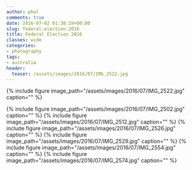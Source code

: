 ```yaml
---
author: phwl
comments: true
date: 2016-07-02 01:30:19+00:00
slug: federal-election-2016
title: Federal Election 2016
classes: wide
categories:
- photography
tags:
- australia
header:
  teaser: /assets/images/2016/07/IMG_2522.jpg
---
```


{% include figure image_path="/assets/images/2016/07/IMG_2522.jpg" caption="" %}

{% include figure image_path="/assets/images/2016/07/IMG_2502.jpg" caption="" %}
{% include figure image_path="/assets/images/2016/07/IMG_2512.jpg" caption="" %}
{% include figure image_path="/assets/images/2016/07/IMG_2526.jpg" caption="" %}
{% include figure image_path="/assets/images/2016/07/IMG_2529.jpg" caption="" %}
{% include figure image_path="/assets/images/2016/07/IMG_2554.jpg" caption="" %}
{% include figure image_path="/assets/images/2016/07/IMG_2574.jpg" caption="" %}
